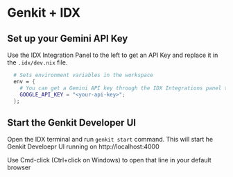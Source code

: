 # Genkit + IDX

## Set up your Gemini API Key
Use the IDX Integration Panel to the left to get an API Key and replace it in the `.idx/dev.nix` file.

```nix
  # Sets environment variables in the workspace
  env = {
    # You can get a Gemini API key through the IDX Integrations panel to the left!
    GOOGLE_API_KEY = "<your-api-key>";
  };
```

## Start the Genkit Developer UI
Open the IDX terminal and run `genkit start` command. This will start he Genkit Develoepr UI running on http://localhost:4000 

Use Cmd-click (Ctrl+click on Windows) to open that line in your default browser
